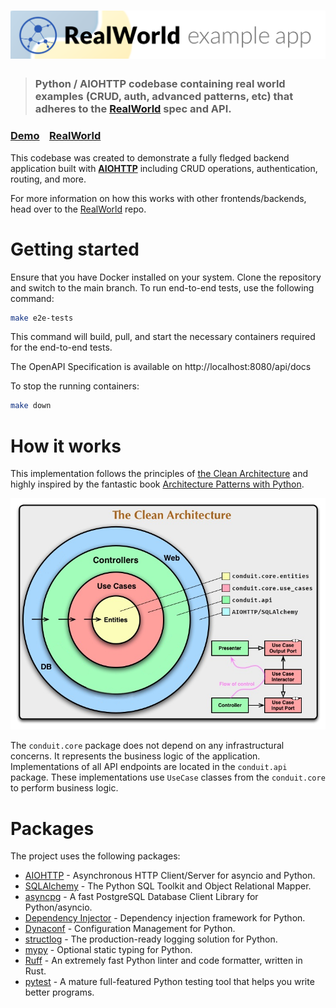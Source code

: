 # ![RealWorld Example App](logo.png)

> ### Python / AIOHTTP codebase containing real world examples (CRUD, auth, advanced patterns, etc) that adheres to the [RealWorld](https://github.com/gothinkster/realworld) spec and API.


### [Demo](https://demo.realworld.io/)&nbsp;&nbsp;&nbsp;&nbsp;[RealWorld](https://github.com/gothinkster/realworld)


This codebase was created to demonstrate a fully fledged backend application built with **[AIOHTTP](https://docs.aiohttp.org/en/stable/)** including CRUD operations, authentication, routing, and more.

For more information on how this works with other frontends/backends, head over to the [RealWorld](https://github.com/gothinkster/realworld) repo.


# Getting started

Ensure that you have Docker installed on your system. Clone the repository and switch to the main branch. 
To run end-to-end tests, use the following command:
```bash
make e2e-tests
```

This command will build, pull, and start the necessary containers required for the end-to-end tests.

The OpenAPI Specification is available on http://localhost:8080/api/docs

To stop the running containers:
```bash
make down
```

# How it works
This implementation follows the principles of [the Clean Architecture](https://blog.cleancoder.com/uncle-bob/2012/08/13/the-clean-architecture.html)
and highly inspired by the fantastic book [Architecture Patterns with Python](https://www.cosmicpython.com/).

![clean_architecture.png](clean_architecture.png)

The `conduit.core` package does not depend on any infrastructural concerns. It represents the business logic of
the application. Implementations of all API endpoints are located in the `conduit.api` package. These implementations
use `UseCase` classes from the `conduit.core` to perform business logic.

# Packages
The project uses the following packages:
* [AIOHTTP](https://github.com/aio-libs/aiohttp) - Asynchronous HTTP Client/Server for asyncio and Python.
* [SQLAlchemy](https://www.sqlalchemy.org/) - The Python SQL Toolkit and Object Relational Mapper.
* [asyncpg](https://github.com/MagicStack/asyncpg) - A fast PostgreSQL Database Client Library for Python/asyncio.
* [Dependency Injector](https://python-dependency-injector.ets-labs.org/) - Dependency injection framework for Python.
* [Dynaconf](https://www.dynaconf.com/) - Configuration Management for Python.
* [structlog](https://www.structlog.org/en/stable/) - The production-ready logging solution for Python.
* [mypy](https://mypy-lang.org/) - Optional static typing for Python.
* [Ruff](https://docs.astral.sh/ruff/) - An extremely fast Python linter and code formatter, written in Rust.
* [pytest](https://docs.pytest.org/en/latest/) - A mature full-featured Python testing tool that helps you write better programs.
